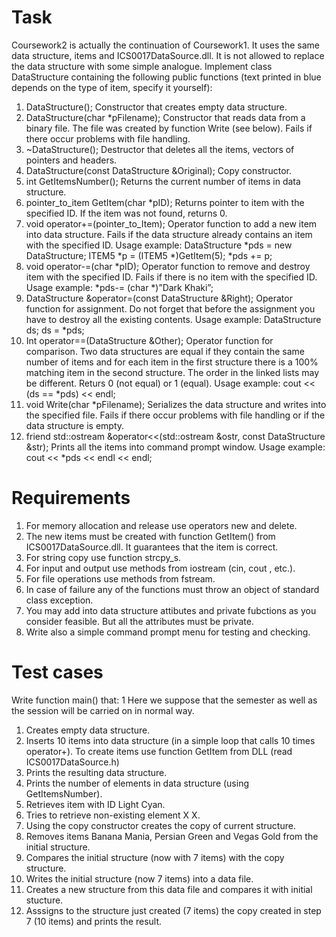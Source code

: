 # Task
Coursework2 is actually the continuation of Coursework1. It uses the same data structure, items and
ICS0017DataSource.dll. It is not allowed to replace the data structure with some simple analogue.
Implement class DataStructure containing the following public functions (text printed in blue depends on
the type of item, specify it yourself):
1. DataStructure();
Constructor that creates empty data structure.
2. DataStructure(char *pFilename);
Constructor that reads data from a binary file. The file was created by function Write (see
below). Fails if there occur problems with file handling.
3. ~DataStructure();
Destructor that deletes all the items, vectors of pointers and headers.
4. DataStructure(const DataStructure &Original);
Copy constructor.
5. int GetItemsNumber();
Returns the current number of items in data structure.
6. pointer_to_item GetItem(char *pID);
Returns pointer to item with the specified ID. If the item was not found, returns 0.
7. void operator+=(pointer_to_Item);
Operator function to add a new item into data structure. Fails if the data structure already
contains an item with the specified ID. Usage example:
DataStructure *pds = new DataStructure;
ITEM5 *p = (ITEM5 *)GetItem(5);
*pds += p;
8. void operator-=(char *pID);
Operator function to remove and destroy item with the specified ID. Fails if there is no item with
the specified ID. Usage example:
*pds-= (char *)”Dark Khaki”;
9. DataStructure &operator=(const DataStructure &Right);
Operator function for assignment. Do not forget that before the assignment you have to destroy
all the existing contents. Usage example:
DataStructure ds;
ds = *pds;
10. Int operator==(DataStructure &Other);
Operator function for comparison. Two data structures are equal if they contain the same
number of items and for each item in the first structure there is a 100% matching item in the
second structure. The order in the linked lists may be different. Returs 0 (not equal) or 1 (equal).
Usage example:
cout << (ds == *pds) << endl;
11. void Write(char *pFilename);
Serializes the data structure and writes into the specified file. Fails if there occur problems with
file handling or if the data structure is empty.
12. friend std::ostream &operator<<(std::ostream &ostr, const DataStructure &str);
Prints all the items into command prompt window. Usage example:
cout << *pds << endl << endl;
# Requirements
1. For memory allocation and release use operators new and delete.
2. The new items must be created with function GetItem() from ICS0017DataSource.dll. It
guarantees that the item is correct.
3. For string copy use function strcpy_s.
4. For input and output use methods from iostream (cin, cout , etc.).
5. For file operations use methods from fstream.
6. In case of failure any of the functions must throw an object of standard class exception.
7. You may add into data structure attibutes and private fubctions as you consider feasible. But all
the attributes must be private.
8. Write also a simple command prompt menu for testing and checking.
# Test cases
Write function main() that:
1 Here we suppose that the semester as well as the session will be carried on in normal way.
1. Creates empty data structure.
2. Inserts 10 items into data structure (in a simple loop that calls 10 times operator+). To create
items use function GetItem from DLL (read ICS0017DataSource.h)
3. Prints the resulting data structure.
4. Prints the number of elements in data structure (using GetItemsNumber).
5. Retrieves item with ID Light Cyan.
6. Tries to retrieve non-existing element X X.
7. Using the copy constructor creates the copy of current structure.
8. Removes items Banana Mania, Persian Green and Vegas Gold from the initial structure.
9. Compares the initial structure (now with 7 items) with the copy structure.
10. Writes the initial structure (now 7 items) into a data file.
11. Creates a new structure from this data file and compares it with initial stucture.
12. Asssigns to the structure just created (7 items) the copy created in step 7 (10 items) and prints
the result.
